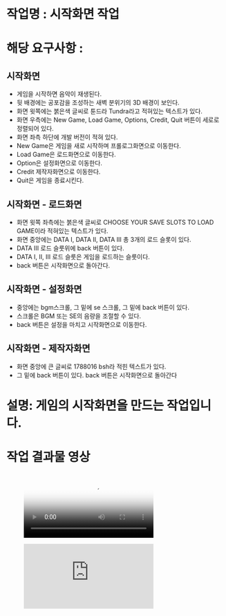 # 작업명 : 시작화면 작업

# 해당 요구사항 : 

## 시작화면
- 게임을 시작하면 음악이 재생된다.
- 뒷 배경에는 공포감을 조성하는 새벽 분위기의 3D 배경이 보인다.
- 화면 윗쪽에는 붉은색 글씨로 툰드라 Tundra라고 적혀있는 텍스트가 있다.
- 화면 우측에는 New Game, Load Game, Options, Credit, Quit 버튼이 세로로 정렬되어 있다.
- 화면 좌측 하단에 개발 버전이 적혀 있다.
- New Game은 게임을 새로 시작하며 프롤로그화면으로 이동한다.
- Load Game은 로드화면으로 이동한다.
- Option은 설정화면으로 이동한다.
- Credit 제작자화면으로 이동한다.
- Quit은 게임을 종료시킨다.
## 시작화면 - 로드화면
- 화면 윗쪽 좌측에는 붉은색 글씨로 CHOOSE YOUR SAVE SLOTS TO LOAD GAME이라 적혀있는 텍스트가 있다.
- 화면 중앙에는 DATA I, DATA II, DATA III 총 3개의 로드 슬롯이 있다.
- DATA III 로드 슬룻위에 back 버튼이 있다.
- DATA I, II, III 로드 슬룻은 게임을 로드하는 슬룻이다.
- back 버튼은 시작화면으로 돌아간다.
## 시작화면 - 설정화면
- 중앙에는 bgm스크롤, 그 밑에 se 스크롤, 그 밑에 back 버튼이 있다.
- 스크롤은 BGM 또는 SE의 음량을 조절할 수 있다.
- back 버튼은 설정을 마치고 시작화면으로 이동한다.
## 시작화면 - 제작자화면
- 화면 중앙에 큰 글씨로 1788016 bsh라 적힌 텍스트가 있다.
- 그 밑에 back 버튼이 있다. back 버튼은 시작화면으로 돌아간다

# 설명: 게임의 시작화면을 만드는 작업입니다.

# 작업 결과물 영상


<figure class="video_container">
  <video controls="true" allowfullscreen="true" poster="path/to/poster_image.png">
    <source src="files/w01.mp4" type="video/mp4">
  </video>
</figure>








<!-- blank line -->
<figure class="video_container">
  <iframe src="https://onedrive.live.com/download?cid=FBFF582DFFE08D35&amp;resid=FBFF582DFFE08D35%2114399&amp;authkey=ABepWAGjFT9hrjM" frameborder="0" allowfullscreen="true"> </iframe>
</figure>
<!-- blank line -->







